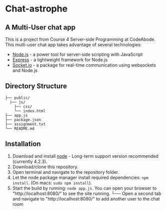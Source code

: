 # Chat-astrophe
## A Multi-User chat app

This is a project from Course 4 Server-side Programming at CodeAbode.  This multi-user chat app takes advantage of several technologies:

-	[Node.js](https://nodejs.org/en/) - a power tool for server-side scripting with JavaScript
-	[Express](http://expressjs.com/) - a lightweight framework for Node.js
-	[Socket.io](http://socket.io/) - a package for real-time communication using websockets and Node.js

## Directory Structure

```
├── public/
  ├── js/
	├── css/
	└── index.html
├── app.js
├── package.json
├── assignment.txt
└── README.md
```

## Installation

1.	Download and install [node](https://nodejs.org/en/) - Long-term support version recommended (currently 4.2.3).
2.	Download/clone this repository.
3.	Open terminal and navigate to the repository folder.
4.	Let the node package manager install required dependencies: `npm install`. (On macs: `sudo npm install`).
5.	Start the build by running: `node app.js`. You can open your browser to "http://localhost:8080/" to see the site running.
    └── Open a second tab and navigate to "http://localhost:8080/" to add another user to the chat room

